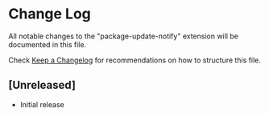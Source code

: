 # Change Log

All notable changes to the "package-update-notify" extension will be documented in this file.

Check [Keep a Changelog](http://keepachangelog.com/) for recommendations on how to structure this file.

## [Unreleased]

- Initial release